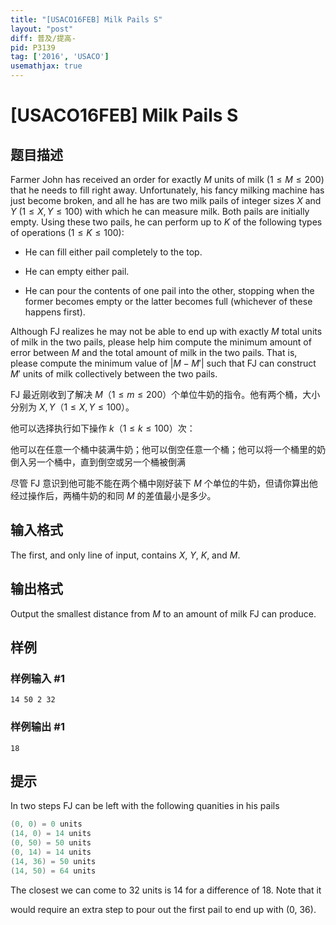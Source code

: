 ```yaml
---
title: "[USACO16FEB] Milk Pails S"
layout: "post"
diff: 普及/提高-
pid: P3139
tag: ['2016', 'USACO']
usemathjax: true
---
```


# [USACO16FEB] Milk Pails S
## 题目描述

Farmer John has received an order for exactly $M$ units of milk ($1 \leq M \leq 200$) that he needs to fill right away.  Unfortunately, his fancy milking machine has just become broken, and all he has are two milk pails of integer sizes $X$ and $Y$ ($1 \leq X, Y \leq 100$) with which he can measure milk.  Both pails are initially empty.  Using these two pails, he can perform up to $K$ of the following types of operations ($1 \leq K \leq 100$):


- He can fill either pail completely to the top.

- He can empty either pail.

- He can pour the contents of one pail into the other, stopping when the former becomes empty or the latter becomes full (whichever of these happens first).


Although FJ realizes he may not be able to end up with exactly $M$ total units of milk in the two pails, please help him compute the minimum amount of error between $M$ and the total amount of milk in the two pails.  That is, please compute the minimum value of $|M-M'|$ such that FJ can construct $M'$ units of milk collectively between the two  pails.

FJ 最近刚收到了解决 $M$（$1 \leq m \leq 200$）个单位牛奶的指令。他有两个桶，大小分别为 $X, Y$（$1 \leq X, Y \leq 100$）。

他可以选择执行如下操作 $k$（$1 \leq k \leq 100$）次：

他可以在任意一个桶中装满牛奶；他可以倒空任意一个桶；他可以将一个桶里的奶倒入另一个桶中，直到倒空或另一个桶被倒满

尽管 FJ 意识到他可能不能在两个桶中刚好装下 $M$ 个单位的牛奶，但请你算出他经过操作后，两桶牛奶的和同 $M$ 的差值最小是多少。

## 输入格式

The first, and only line of input, contains $X$, $Y$, $K$, and $M$.

## 输出格式

Output the smallest distance from $M$ to an amount of milk FJ can produce.

## 样例

### 样例输入 #1
```
14 50 2 32
```
### 样例输出 #1
```
18
```
## 提示

In two steps FJ can be left with the following quanities in his pails


```cpp
(0, 0) = 0 units
(14, 0) = 14 units
(0, 50) = 50 units
(0, 14) = 14 units
(14, 36) = 50 units
(14, 50) = 64 units
```

The closest we can come to 32 units is 14 for a difference of 18.  Note that it

would require an extra step to pour out the first pail to end up with (0, 36).

